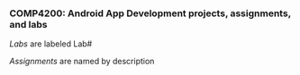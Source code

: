 ### COMP4200: Android App Development projects, assignments, and labs

*Labs* are labeled Lab#

*Assignments* are named by description

